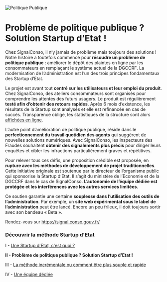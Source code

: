 ![Politique Publique](/assets/blog/2019/06/11/Solution-Start-up-dEtat/Politique_publique.jpg)

# Problème de politique publique ? Solution Startup d’Etat !

Chez SignalConso, il n’y jamais de problème mais toujours des solutions ! Notre histoire a toutefois commencé pour **résoudre un problème de politique publique** : améliorer le dépôt des plaintes en ligne par les consommateurs en remplaçant le système actuel de la DGCCRF. La modernisation de l’administration est l’un des trois principes fondamentaux des Startup d’Etat. 

Le projet est avant tout **centré sur les utilisateurs et leur emploi du produit**. Chez SignalConso, des ateliers consommateurs sont organisés pour comprendre les attentes des futurs usagers. Le produit est régulièrement **testé afin d’obtenir des retours rapides**. Après 6 mois d’existence, les résultats de la Startup sont analysés et elle est refinancée en cas de succès. Transparence oblige, les statistiques de la structure sont alors [affichées en ligne](https://signal.conso.gouv.fr/stats). 

L’autre point d’amélioration de politique publique, réside dans le **perfectionnement du travail quotidien des agents** qui suggèrent de nouvelles solutions numériques. Avec SignalConso, les inspecteurs des Fraudes souhaitent **obtenir des signalements plus précis** pour diriger leurs enquêtes et cibler les infractions particulièrement graves et répétitives. 

Pour relever tous ces défis, une proposition crédible est proposée, en **rupture avec les méthodes de développement de projet traditionnelles**. Cette initiative originale est soutenue par le directeur de l’organisme public qui sponsorise la Startup d’Etat. Il s’agit du ministère de l’Economie et de la DGCCRF dans le cas de SignalConso. **L’autonomie de l’équipe dédiée est protégée et les interférences avec les autres services limitées**. 

Ce soutien garantie une certaine **souplesse dans l’utilisation des outils de l’administration**. Par exemple, un **site web expérimental sous le label de l’administration** peut être lancé. Encore un peu frileux, il doit toujours sortir avec son bandeau « Beta ». 

Rendez-vous sur https://signal.conso.gouv.fr/




### Découvrir la méthode Startup d'Etat

I - [Une Startup d'Etat, c'est quoi ?](/blog/2019/06/04/Start-up-dEtat)

**II - Problème de politique publique ? Solution Startup d’Etat !**

III - [La méthode incrémentale ou comment être plus souple et rapide](/blog/2019/06/18/la-methode-incrementale)

IV - [Une équipe dédiée](/blog/2019/06/25/une-equipe-dediee)
